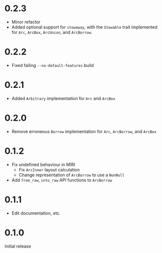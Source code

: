 # 0.2.3

- Minor refactor
- Added optional support for `stowaway`, with the `Stowable` trait implemented for `Arc`, `ArcBox`, `ArcUnion`, and `ArcBorrow`.

# 0.2.2

- Fixed failing `--no-default-features` build

# 0.2.1

- Added `Arbitrary` implementation for `Arc` and `ArcBox`

# 0.2.0

- Remove erroneous `Borrow` implementation for `Arc`, `ArcBorrow`, and `ArcBox`

# 0.1.2

- Fix undefined behaviour in MIRI
    - Fix `ArcInner` layout calculation
    - Change representation of `ArcBorrow` to use a `NonNull`
- Add `from_raw`, `into_raw` API functions to `ArcBorrow`

# 0.1.1

- Edit documentation, etc.

# 0.1.0

Initial release